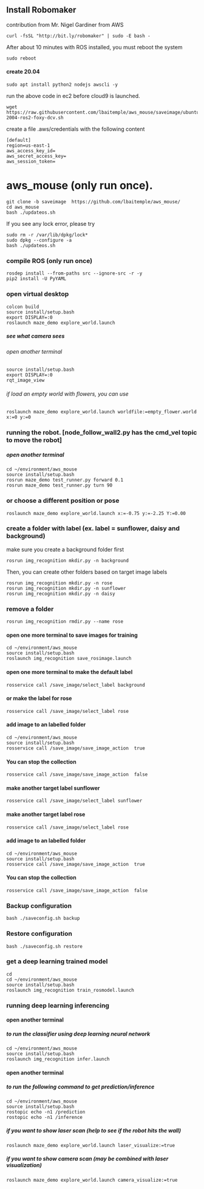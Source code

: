 ## Install Robomaker 
contribution from Mr. Nigel Gardiner from AWS
```
curl -fsSL "http://bit.ly/robomaker" | sudo -E bash -
```
After about 10 minutes with ROS installed, you must reboot the system
```
sudo reboot
```
#### 
#### create 20.04
```
sudo apt install python2 nodejs awscli -y
```
run the above code in ec2 before cloud9 is launched.
```
wget https://raw.githubusercontent.com/lbaitemple/aws_mouse/saveimage/ubuntu-2004-ros2-foxy-dcv.sh
```

create a file .aws/credentials  with the following content 
```
[default]
region=us-east-1
aws_access_key_id= 
aws_secret_access_key=
aws_session_token=
```

# aws_mouse (only run once). 
```
git clone -b saveimage  https://github.com/lbaitemple/aws_mouse/ 
cd aws_mouse
bash ./updateos.sh
```
If you see any lock error, please try
```
sudo rm -r /var/lib/dpkg/lock*
sudo dpkg --configure -a
bash ./updateos.sh
```

### compile ROS (only run once)
```
rosdep install --from-paths src --ignore-src -r -y
pip2 install -U PyYAML

```

### open virtual desktop 
```
colcon build
source install/setup.bash
export DISPLAY=:0
roslaunch maze_demo explore_world.launch
```

##### see what camera sees
###### open another terminal
```
source install/setup.bash
export DISPLAY=:0
rqt_image_view 
```


###### if load an empty world with flowers, you can use
```
roslaunch maze_demo explore_world.launch worldfile:=empty_flower.world x:=0 y:=0
```




### running the robot. [node_follow_wall2.py has the cmd_vel topic to move the robot]
#####  open another terminal 

```
cd ~/environment/aws_mouse
source install/setup.bash
rosrun maze_demo test_runner.py forward 0.1
rosrun maze_demo test_runner.py turn 90
```
### or choose a different position or pose
```
roslaunch maze_demo explore_world.launch x:=-0.75 y:=-2.25 Y:=0.00
```

### create a folder with label (ex. label = sunflower, daisy and background)
make sure you create a background folder first
```
rosrun img_recognition mkdir.py -n background
```
Then, you can create other folders based on target image labels
```
rosrun img_recognition mkdir.py -n rose
rosrun img_recognition mkdir.py -n sunflower
rosrun img_recognition mkdir.py -n daisy
```
### remove a folder
```
rosrun img_recognition rmdir.py --name rose
```

#### open one more terminal to save images for training
```
cd ~/environment/aws_mouse
source install/setup.bash
roslaunch img_recognition save_rosimage.launch
```

#### open one more terminal to make the default label
```
rosservice call /save_image/select_label background
```
#### or make the  label for rose
```
rosservice call /save_image/select_label rose
```

#### add image to an labelled folder
```
cd ~/environment/aws_mouse
source install/setup.bash
rosservice call /save_image/save_image_action  true
```
#### You can stop the collection
```
rosservice call /save_image/save_image_action  false
```

#### make another target label sunflower
```
rosservice call /save_image/select_label sunflower
```
#### make another target label rose
```
rosservice call /save_image/select_label rose
```
#### add image to an labelled folder
```
cd ~/environment/aws_mouse
source install/setup.bash
rosservice call /save_image/save_image_action  true
```
#### You can stop the collection
```
rosservice call /save_image/save_image_action  false
```
### Backup configuration
```
bash ./saveconfig.sh backup
```

### Restore configuration
```
bash ./saveconfig.sh restore
```

### get a deep learning trained model
```
cd 
cd ~/environment/aws_mouse
source install/setup.bash
roslaunch img_recognition train_rosmodel.launch

```

### running deep learning inferencing
#### open another terminal 
##### to run the classifier using deep learning neural network
```
cd ~/environment/aws_mouse
source install/setup.bash
roslaunch img_recognition infer.launch 
```

#### open another terminal 
##### to run the following command to get prediction/inference
```
cd ~/environment/aws_mouse
source install/setup.bash
rostopic echo -n1 /prediction
rostopic echo -n1 /inference 
```



##### if you want to show laser scan (help to see if the robot hits the wall)
```
roslaunch maze_demo explore_world.launch laser_visualize:=true 
```
##### if you want to show camera scan (may be combined with laser visualization)
```
roslaunch maze_demo explore_world.launch camera_visualize:=true
```
